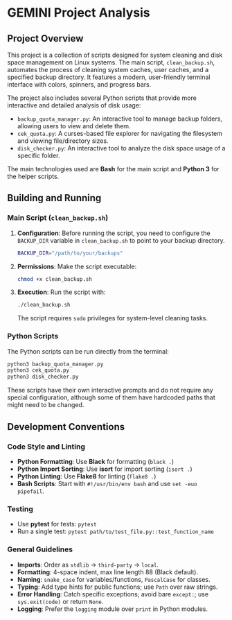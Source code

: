 # GEMINI Project Analysis

## Project Overview

This project is a collection of scripts designed for system cleaning and disk space management on Linux systems. The main script, `clean_backup.sh`, automates the process of cleaning system caches, user caches, and a specified backup directory. It features a modern, user-friendly terminal interface with colors, spinners, and progress bars.

The project also includes several Python scripts that provide more interactive and detailed analysis of disk usage:

*   `backup_quota_manager.py`: An interactive tool to manage backup folders, allowing users to view and delete them.
*   `cek_quota.py`: A curses-based file explorer for navigating the filesystem and viewing file/directory sizes.
*   `disk_checker.py`: An interactive tool to analyze the disk space usage of a specific folder.

The main technologies used are **Bash** for the main script and **Python 3** for the helper scripts.

## Building and Running

### Main Script (`clean_backup.sh`)

1.  **Configuration**: Before running the script, you need to configure the `BACKUP_DIR` variable in `clean_backup.sh` to point to your backup directory.

    ```bash
    BACKUP_DIR="/path/to/your/backups"
    ```

2.  **Permissions**: Make the script executable:

    ```bash
    chmod +x clean_backup.sh
    ```

3.  **Execution**: Run the script with:

    ```bash
    ./clean_backup.sh
    ```

    The script requires `sudo` privileges for system-level cleaning tasks.

### Python Scripts

The Python scripts can be run directly from the terminal:

```bash
python3 backup_quota_manager.py
python3 cek_quota.py
python3 disk_checker.py
```

These scripts have their own interactive prompts and do not require any special configuration, although some of them have hardcoded paths that might need to be changed.

## Development Conventions

### Code Style and Linting

*   **Python Formatting**: Use **Black** for formatting (`black .`)
*   **Python Import Sorting**: Use **isort** for import sorting (`isort .`)
*   **Python Linting**: Use **Flake8** for linting (`flake8 .`)
*   **Bash Scripts**: Start with `#!/usr/bin/env bash` and use `set -euo pipefail`.

### Testing

*   Use **pytest** for tests: `pytest`
*   Run a single test: `pytest path/to/test_file.py::test_function_name`

### General Guidelines

*   **Imports**: Order as `stdlib` -> `third-party` -> `local`.
*   **Formatting**: 4-space indent, max line length 88 (Black default).
*   **Naming**: `snake_case` for variables/functions, `PascalCase` for classes.
*   **Typing**: Add type hints for public functions; use `Path` over raw strings.
*   **Error Handling**: Catch specific exceptions; avoid bare `except:`; use `sys.exit(code)` or return `None`.
*   **Logging**: Prefer the `logging` module over `print` in Python modules.